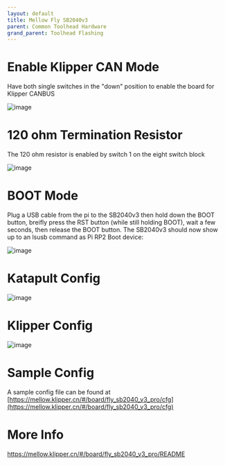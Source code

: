 ```yaml
---
layout: default 
title: Mellow Fly SB2040v3
parent: Common Toolhead Hardware
grand_parent: Toolhead Flashing
---
```


# Enable Klipper CAN Mode

Have both single switches in the "down" position to enable the board for Klipper CANBUS

![image](https://github.com/user-attachments/assets/d17ff68e-b297-4bb1-923a-298afce42bfa)


# 120 ohm Termination Resistor

The 120 ohm resistor is enabled by switch 1 on the eight switch block

![image](https://github.com/user-attachments/assets/2c6b3c23-ec21-4fcb-91f9-9c379591c527)



# BOOT Mode

Plug a USB cable from the pi to the SB2040v3 then hold down the BOOT button, breifly press the RST button (while still holding BOOT), wait a few seconds, then release the BOOT button. The SB2040v3 should now show up to an lsusb command as Pi RP2 Boot device:

![image](https://github.com/user-attachments/assets/5cc1bef8-329a-4259-9756-c8a14c23af18)



# Katapult Config

![image](https://github.com/user-attachments/assets/9e9d2524-cf91-4b63-82b0-ac0d89e59bfd)

# Klipper Config

![image](https://github.com/user-attachments/assets/39847f63-bbd8-4f8b-8503-32e0981df504)


# Sample Config

A sample config file can be found at [https://mellow.klipper.cn/#/board/fly_sb2040_v3_pro/cfg](https://mellow.klipper.cn/#/board/fly_sb2040_v3_pro/cfg)


# More Info

[https://mellow.klipper.cn/#/board/fly_sb2040_v3_pro/README
](https://mellow.klipper.cn/#/board/fly_sb2040_v3_pro/README
)
